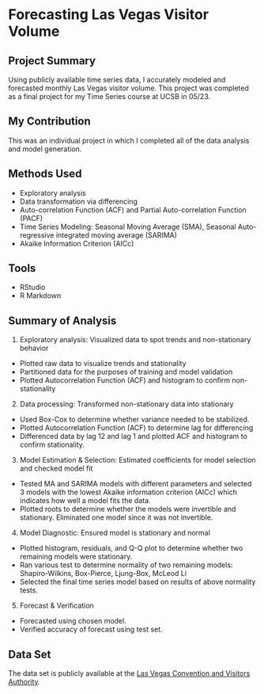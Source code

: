 # Forecasting Las Vegas Visitor Volume

## Project Summary
Using publicly available time series data, I accurately modeled and forecasted monthly Las Vegas visitor volume. This project was completed as a final project for my Time Series course at UCSB in 05/23. 

## My Contribution 
This was an individual project in which I completed all of the data analysis and model generation.

## Methods Used
- Exploratory analysis
- Data transformation via differencing 
- Auto-correlation Function (ACF) and Partial Auto-correlation Function (PACF)
- Time Series Modeling: Seasonal Moving Average (SMA), Seasonal Auto-regressive integrated moving average (SARIMA)
- Akaike Information Criterion (AICc)

## Tools
- RStudio
- R Markdown

## Summary of Analysis
1. Exploratory analysis:  Visualized data to spot trends and non-stationary behavior 
- Plotted raw data to visualize trends and stationality
- Partitioned data for the purposes of training and model validation 
- Plotted Autocorrelation Function (ACF) and histogram to confirm non-stationality
2. Data processing:  Transformed non-stationary data into stationary
- Used Box-Cox to determine whether variance needed to be stabilized.
- Plotted Autocorrelation Function (ACF) to determine lag for differencing
- Differenced data by lag 12 and lag 1 and plotted ACF and histogram to confirm stationality.
3. Model Estimation & Selection: Estimated coefficients for model selection and checked model fit
- Tested MA and SARIMA models with different parameters and selected 3 models with the lowest Akaike information criterion (AICc) which indicates how well a model fits the data.  
- Plotted roots to determine whether the models were invertible and stationary. Eliminated one model since it was not invertible.
4. Model Diagnostic:  Ensured model is stationary and normal
- Plotted histogram, residuals, and Q-Q plot to determine whether two remaining models were stationary.
- Ran various test to determine normality of two remaining models: Shapiro-Wilkins, Box-Pierce, Ljung-Box, McLeod Li 
- Selected the final time series model based on results of above normality tests.
5. Forecast & Verification
- Forecasted using chosen model.
- Verified accuracy of forecast using test set.

## Data Set

The data set is publicly available at the [Las Vegas Convention and Visitors Authority](https://www.lvcva.com/research/?tab=tourism-tracker#tab-container).
